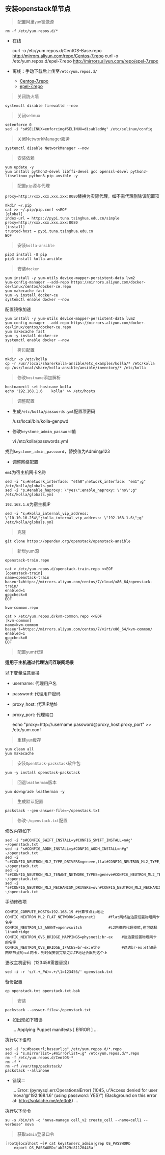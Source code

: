 ## 安装openstack单节点

> 配置阿里`yum`镜像源

    rm -f /etc/yum.repos.d/*
 
- 在线


    curl -o /etc/yum.repos.d/CentOS-Base.repo http://mirrors.aliyun.com/repo/Centos-7.repo
    curl -o /etc/yum.repos.d/epel-7.repo http://mirrors.aliyun.com/repo/epel-7.repo
    
- 离线：手动下载后上传至`/etc/yum.repos.d/`
    - [Centos-7.repo](http://mirrors.aliyun.com/repo/Centos-7.repo)
    - [epel-7.repo](http://mirrors.aliyun.com/repo/epel-7.repo)
    

> 关闭防火墙

    systemctl disable firewalld --now
    
> 关闭selinux

```shell
setenforce 0
sed -i "s#SELINUX=enforcing#SELINUX=disabled#g" /etc/selinux/config
```

> 关闭NetworkManager服务

    systemctl disable NetworkManager --now
   
> 安装依赖

    yum update -y
    yum install python3-devel libffi-devel gcc openssl-devel python3-libselinux python3-pip ansible -y

> 配置`pip`源与代理

`proxy=http://xxx.xxx.xxx.xxx:8080`替换为实际代理，如不需代理删除该配置项

    mkdir ~/.pip
    cat >> ~/.pip/pip.conf <<EOF
    [global] 
    index-url = https://pypi.tuna.tsinghua.edu.cn/simple
    proxy=http://xxx.xxx.xxx.xxx:8080
    [install]
    trusted-host = pypi.tuna.tsinghua.edu.cn
    EOF
    
> 安装`kolla-ansible`

    pip3 install -U pip
    pip3 install kolla-ansible

> 安装`docker`

    yum install -y yum-utils device-mapper-persistent-data lvm2
    yum-config-manager --add-repo https://mirrors.aliyun.com/docker-ce/linux/centos/docker-ce.repo
    yum makecache fast
    yum -y install docker-ce
    systemctl enable docker --now
    
配置镜像加速

    yum install -y yum-utils device-mapper-persistent-data lvm2
    yum-config-manager --add-repo https://mirrors.aliyun.com/docker-ce/linux/centos/docker-ce.repo
    yum makecache fast
    yum -y install docker-ce
    systemctl enable docker --now

> 拷贝配置

    mkdir -p /etc/kolla
    cp -r /usr/local/share/kolla-ansible/etc_examples/kolla/* /etc/kolla
    cp /usr/local/share/kolla-ansible/ansible/inventory/* /etc/kolla
    
> 修改`hostname`添加解析

    hostnamectl set-hostname kolla
    echo '192.168.1.6    kolla' >> /etc/hosts
    
> 调整配置

- 生成`/etc/kolla/passwords.yml`配置项密码


    /usr/local/bin/kolla-genpwd
    
- 修改`keystone_admin_password`值


    vi /etc/kolla/passwords.yml
    
找到`keystone_admin_password`，替换值为Admin@123


- 调整网络配置

`em1`为宿主机网卡名称

    sed -i "s;#network_interface: "eth0";network_interface: "em1";g" /etc/kolla/globals.yml 
    sed -i "s;#enable_haproxy: \"yes\";enable_haproxy: \"no\";g" /etc/kolla/globals.yml 
    
`192.168.1.6`为宿主机IP
    
    sed -i "s;#kolla_internal_vip_address: \"10.10.10.254\";kolla_internal_vip_address: \"192.168.1.6\";g" /etc/kolla/globals.yml
    
> 克隆

    git clone https://opendev.org/openstack/openstack-ansible
    
> 新增yum源

`openstack-train.repo`

    cat > /etc/yum.repos.d/openstack-train.repo <<EOF
    [openstack-train]
    name=openstack-train
    baseurl=https://mirrors.aliyun.com/centos/7/cloud/x86_64/openstack-train/
    enabled=1
    gpgcheck=0
    EOF
    
`kvm-common.repo`

    cat > /etc/yum.repos.d/kvm-common.repo <<EOF
    [kvm-common]
    name=kvm-common
    baseurl=https://mirrors.aliyun.com/centos/7/virt/x86_64/kvm-common/
    enabled=1
    gpgcheck=0
    EOF
    
> 配置yum代理

**适用于主机通过代理访问互联网场景**

以下变量注意替换

- username: 代理用户名
- password: 代理用户密码
- proxy_host: 代理IP地址
- proxy_port: 代理端口


    echo "proxy=http://username:password@proxy_host:proxy_port" >> /etc/yum.conf
    
> 重建`yum`缓存

    yum clean all
    yum makecache
    
> 安装`OpenStack-packstack`软件包

    yum -y install openstack-packstack
    
> 回退`leatherman`版本

    yum downgrade leatherman -y
    
> 生成默认配置

    packstack --gen-answer-file=~/openstack.txt
    
> 修改`~/openstack.txt`配置

修改内容如下

    sed -i "s#CONFIG_SWIFT_INSTALL=y#CONFIG_SWIFT_INSTALL=n#g" ~/openstack.txt
    sed -i "s#CONFIG_AODH_INSTALL=y#CONFIG_AODH_INSTALL=n#g" ~/openstack.txt
    sed -i "s#CONFIG_NEUTRON_ML2_TYPE_DRIVERS=geneve,flat#CONFIG_NEUTRON_ML2_TYPE_DRIVERS=vxlan,flat#g" ~/openstack.txt
    sed -i "s#CONFIG_NEUTRON_ML2_TENANT_NETWORK_TYPES=geneve#CONFIG_NEUTRON_ML2_TENANT_NETWORK_TYPES=vxlan#g" ~/openstack.txt
    sed -i "s#CONFIG_NEUTRON_ML2_MECHANISM_DRIVERS=ovn#CONFIG_NEUTRON_ML2_MECHANISM_DRIVERS=openvswitch#g" ~/openstack.txt
    
手动修改项
    
    CONFIG_COMPUTE_HOSTS=192.168.19 #计算节点ip地址 
    CONFIG_NEUTRON_ML2_FLAT_NETWORKS=physnet1      #flat网络这边要设置物理网卡名字
    CONFIG_NEUTRON_L2_AGENT=openvswitch            #L2网络的代理模式,也可选择linuxbridge
    CONFIG_NEUTRON_OVS_BRIDGE_MAPPINGS=physnet1:br-ex    #这边要设置物理网卡的名字
    CONFIG_NEUTRON_OVS_BRIDGE_IFACES=br-ex:eth0          #这边br-ex:eth0是网络节点的nat网卡，到时候安装完毕之后IP地址会飘到这个上
    
更改主机密码（123456需要替换）

    sed -i -r 's/(.+_PW)=.+/\1=123456/' openstack.txt
    
备份配置

    cp openstack.txt openstack.txt.bak
    
> 安装

    packstack --answer-file=~/openstack.txt

    
- 如出现如下错误


    ...
    Applying Puppet manifests                         [ ERROR ]
    ...
    
执行以下语句

    sed -i "s;#baseurl;baseurl;g" /etc/yum.repos.d/*.repo
    sed -i "s;mirrorlist=;#mirrorlist=;g" /etc/yum.repos.d/*.repo
    rm -f /etc/yum.repos.d/CentOS-*
    rm -f *
    rm -rf /var/tmp/packstack/
    packstack --allinone
    
    
- 错误二


    ...
    Error: (pymysql.err.OperationalError) (1045, u"Access denied for user 'nova'@'192.168.1.6' (using password: YES)") (Background on this error at: http://sqlalche.me/e/e3q8)
    ...
    
执行以下命令

    su -s /bin/sh -c "nova-manage cell_v2 create_cell --name=cell1 --verbose" nova
    
    
> 获取`admin`登录口令

    [root@localhost ~]# cat keystonerc_admin|grep OS_PASSWORD
        export OS_PASSWORD='ab2529c81120445a'
        


